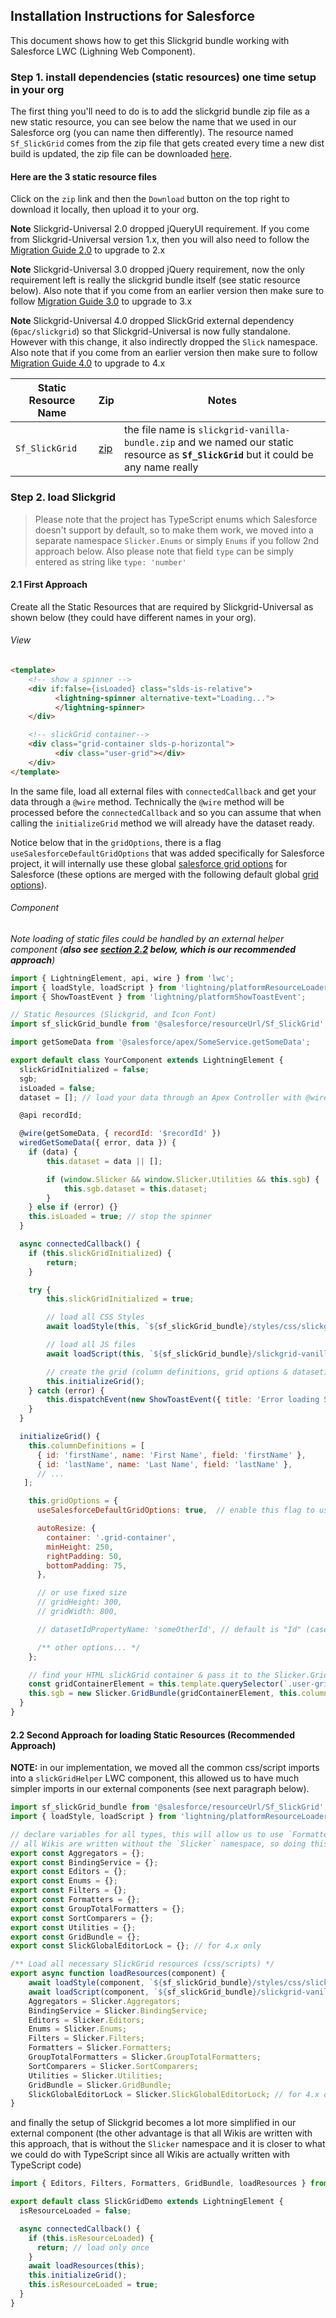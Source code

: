 ## Installation Instructions for Salesforce
This document shows how to get this Slickgrid bundle working with Salesforce LWC (Lighning Web Component).

### Step 1. install dependencies (static resources) one time setup in your org
The first thing you'll need to do is to add the slickgrid bundle zip file as a new static resource, you can see below the name that we used in our Salesforce org (you can name then differently). The resource named `Sf_SlickGrid` comes from the zip file that gets created every time a new dist build is updated, the zip file can be downloaded [here](https://github.com/ghiscoding/slickgrid-universal/tree/master/packages/vanilla-force-bundle/dist-grid-bundle-zip).

#### Here are the 3 static resource files
Click on the `zip` link and then the `Download` button on the top right to download it locally, then upload it to your org.

**Note** Slickgrid-Universal 2.0 dropped jQueryUI requirement. If you come from Slickgrid-Universal version 1.x, then you will also need to follow the [Migration Guide 2.0](../migrations/migration-to-2.x.md) to upgrade to 2.x

**Note** Slickgrid-Universal 3.0 dropped jQuery requirement, now the only requirement left is really the slickgrid bundle itself (see static resource below). Also note that if you come from an earlier version then make sure to follow [Migration Guide 3.0](../migrations/migration-to-3.x.md) to upgrade to 3.x

**Note** Slickgrid-Universal 4.0 dropped SlickGrid external dependency (`6pac/slickgrid`) so that Slickgrid-Universal is now fully standalone. However with this change, it also indirectly dropped the `Slick` namespace. Also note that if you come from an earlier version then make sure to follow [Migration Guide 4.0](../migrations/migration-to-3.x.md) to upgrade to 4.x


| Static Resource Name | Zip | Notes |
| -------- | --- | ----------- |
| `Sf_SlickGrid` | [zip](https://github.com/ghiscoding/slickgrid-universal/blob/master/packages/vanilla-force-bundle/dist-grid-bundle-zip/slickgrid-vanilla-bundle.zip) | the file name is `slickgrid-vanilla-bundle.zip` and we named our static resource as **`Sf_SlickGrid`** but it could be any name really |

### Step 2. load Slickgrid

> Please note that the project has TypeScript enums which Salesforce doesn't support by default, so to make them work, we moved into a separate namespace `Slicker.Enums` or simply `Enums` if you follow 2nd approach below. Also please note that field `type` can be simply entered as string like `type: 'number'`

#### 2.1 First Approach
Create all the Static Resources that are required by Slickgrid-Universal as shown below (they could have different names in your org).


###### View
```html
<template>
    <!-- show a spinner -->
    <div if:false={isLoaded} class="slds-is-relative">
          <lightning-spinner alternative-text="Loading...">
          </lightning-spinner>
    </div>

    <!-- slickGrid container-->
    <div class="grid-container slds-p-horizontal">
          <div class="user-grid"></div>
    </div>
</template>
```

In the same file, load all external files with `connectedCallback` and get your data through a `@wire` method. Technically the `@wire` method will be processed before the `connectedCallback` and so you can assume that when calling the `initializeGrid` method we will already have the dataset ready.

Notice below that in the `gridOptions`, there is a flag `useSalesforceDefaultGridOptions` that was added specifically for Salesforce project, it will internally use these global [salesforce grid options](https://github.com/ghiscoding/slickgrid-universal/blob/master/packages/vanilla-force-bundle/src/salesforce-global-grid-options.ts) for Salesforce (these options are merged with the following default global [grid options](https://github.com/ghiscoding/slickgrid-universal/blob/master/packages/common/src/global-grid-options.ts)).

###### Component

_*Note* loading of static files could be handled by an external helper component (**also see [section 2.2](#22-second-approach-much-easier-implementation-recommended) below, which is our recommended approach**)_

```js
import { LightningElement, api, wire } from 'lwc';
import { loadStyle, loadScript } from 'lightning/platformResourceLoader';
import { ShowToastEvent } from 'lightning/platformShowToastEvent';

// Static Resources (Slickgrid, and Icon Font)
import sf_slickGrid_bundle from '@salesforce/resourceUrl/Sf_SlickGrid'; // the zip described at step 1.1

import getSomeData from '@salesforce/apex/SomeService.getSomeData';

export default class YourComponent extends LightningElement {
  slickGridInitialized = false;
  sgb;
  isLoaded = false;
  dataset = []; // load your data through an Apex Controller with @wire

  @api recordId;

  @wire(getSomeData, { recordId: '$recordId' })
  wiredGetSomeData({ error, data }) {
    if (data) {
        this.dataset = data || [];

        if (window.Slicker && window.Slicker.Utilities && this.sgb) {
            this.sgb.dataset = this.dataset;
        }
    } else if (error) {}
    this.isLoaded = true; // stop the spinner
  }

  async connectedCallback() {
    if (this.slickGridInitialized) {
        return;
    }

    try {
        this.slickGridInitialized = true;

        // load all CSS Styles
        await loadStyle(this, `${sf_slickGrid_bundle}/styles/css/slickgrid-theme-salesforce.css`);

        // load all JS files
        await loadScript(this, `${sf_slickGrid_bundle}/slickgrid-vanilla-bundle.js`);

        // create the grid (column definitions, grid options & dataset)
        this.initializeGrid();
    } catch (error) {
        this.dispatchEvent(new ShowToastEvent({ title: 'Error loading SlickGrid', message: error && error.message || '', variant: 'error', }));
    }
  }

  initializeGrid() {
    this.columnDefinitions = [
      { id: 'firstName', name: 'First Name', field: 'firstName' },
      { id: 'lastName', name: 'Last Name', field: 'lastName' },
      // ...
   ];

    this.gridOptions = {
      useSalesforceDefaultGridOptions: true,  // enable this flag to use regular grid options used for SF project

      autoResize: {
        container: '.grid-container',
        minHeight: 250,
        rightPadding: 50,
        bottomPadding: 75,
      },

      // or use fixed size
      // gridHeight: 300,
      // gridWidth: 800,

      // datasetIdPropertyName: 'someOtherId', // default is "Id" (case sensitive)

      /** other options... */
    };

    // find your HTML slickGrid container & pass it to the Slicker.GridBundle instantiation
    const gridContainerElement = this.template.querySelector(`.user-grid`);
    this.sgb = new Slicker.GridBundle(gridContainerElement, this.columnDefinitions, this.gridOptions, this.dataset);
  }
}
```

#### 2.2 Second Approach for loading Static Resources (Recommended Approach)
**NOTE:** in our implementation, we moved all the common css/script imports into a `slickGridHelper` LWC component, this allowed us to have much simpler imports in our external components (see next paragraph below).

```typescript
import sf_slickGrid_bundle from '@salesforce/resourceUrl/Sf_SlickGrid';
import { loadStyle, loadScript } from 'lightning/platformResourceLoader';

// declare variables for all types, this will allow us to use `Formatters.bold` instead of `Slicker.Formatters.bold`
// all Wikis are written without the `Slicker` namespace, so doing this approach is better
export const Aggregators = {};
export const BindingService = {};
export const Editors = {};
export const Enums = {};
export const Filters = {};
export const Formatters = {};
export const GroupTotalFormatters = {};
export const SortComparers = {};
export const Utilities = {};
export const GridBundle = {};
export const SlickGlobalEditorLock = {}; // for 4.x only

/** Load all necessary SlickGrid resources (css/scripts) */
export async function loadResources(component) {
    await loadStyle(component, `${sf_slickGrid_bundle}/styles/css/slickgrid-theme-salesforce.css`);
    await loadScript(component, `${sf_slickGrid_bundle}/slickgrid-vanilla-bundle.js`);
    Aggregators = Slicker.Aggregators;
    BindingService = Slicker.BindingService;
    Editors = Slicker.Editors;
    Enums = Slicker.Enums;
    Filters = Slicker.Filters;
    Formatters = Slicker.Formatters;
    GroupTotalFormatters = Slicker.GroupTotalFormatters;
    SortComparers = Slicker.SortComparers;
    Utilities = Slicker.Utilities;
    GridBundle = Slicker.GridBundle;
    SlickGlobalEditorLock = Slicker.SlickGlobalEditorLock; // for 4.x only
}
```

and finally the setup of Slickgrid becomes a lot more simplified in our external component (the other advantage is that all Wikis are written with this approach, that is without the `Slicker` namespace and it is closer to what we could do with TypeScript since all Wikis are actually written with TypeScript code)

```typescript
import { Editors, Filters, Formatters, GridBundle, loadResources } from 'c/slickGridHelper';

export default class SlickGridDemo extends LightningElement {
  isResourceLoaded = false;

  async connectedCallback() {
    if (this.isResourceLoaded) {
      return; // load only once
    }
    await loadResources(this);
    this.initializeGrid();
    this.isResourceLoaded = true;
  }
}
```
